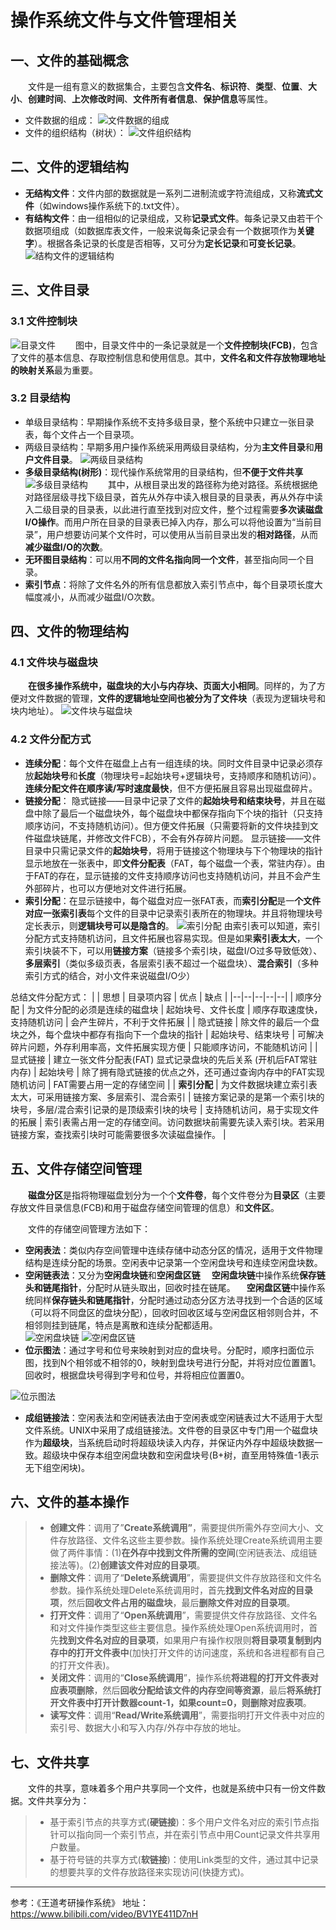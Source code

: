 # 操作系统文件与文件管理相关

## 一、文件的基础概念
&emsp;&emsp;文件是一组有意义的数据集合，主要包含**文件名**、**标识符**、**类型**、**位置**、**大小**、**创建时间**、**上次修改时间**、**文件所有者信息**、**保护信息**等属性。

 - 文件数据的组成：
 ![文件数据的组成](https://img-blog.csdnimg.cn/20210301144747130.png?x-oss-process=image/watermark,type_ZmFuZ3poZW5naGVpdGk,shadow_10,text_aHR0cHM6Ly9ibG9nLmNzZG4ubmV0L3dlaXhpbl8zODgzNjI3Mw==,size_16,color_FFFFFF,t_70#pic_center)
 - 文件的组织结构（树状）：
 ![文件组织结构](https://img-blog.csdnimg.cn/20210301145022205.png?x-oss-process=image/watermark,type_ZmFuZ3poZW5naGVpdGk,shadow_10,text_aHR0cHM6Ly9ibG9nLmNzZG4ubmV0L3dlaXhpbl8zODgzNjI3Mw==,size_16,color_FFFFFF,t_70#pic_center)
## 二、文件的逻辑结构
- **无结构文件**：文件内部的数据就是一系列二进制流或字符流组成，又称**流式文件**（如windows操作系统下的.txt文件）。
- **有结构文件**：由一组相似的记录组成，又称**记录式文件**。每条记录又由若干个数据项组成（如数据库表文件，一般来说每条记录会有一个数据项作为**关键字**）。根据各条记录的长度是否相等，又可分为**定长记录**和**可变长记录**。
![结构文件的逻辑结构](https://img-blog.csdnimg.cn/20210301152048826.png?x-oss-process=image/watermark,type_ZmFuZ3poZW5naGVpdGk,shadow_10,text_aHR0cHM6Ly9ibG9nLmNzZG4ubmV0L3dlaXhpbl8zODgzNjI3Mw==,size_16,color_FFFFFF,t_70#pic_center)
## 三、文件目录
### 3.1 文件控制块
![目录文件](https://img-blog.csdnimg.cn/20210301153726271.png?x-oss-process=image/watermark,type_ZmFuZ3poZW5naGVpdGk,shadow_10,text_aHR0cHM6Ly9ibG9nLmNzZG4ubmV0L3dlaXhpbl8zODgzNjI3Mw==,size_16,color_FFFFFF,t_70#pic_center)
&emsp;&emsp;图中，目录文件中的一条记录就是一个**文件控制块(FCB)**，包含了文件的基本信息、存取控制信息和使用信息。其中，**文件名和文件存放物理地址的映射关系**最为重要。
### 3.2 目录结构
- 单级目录结构：早期操作系统不支持多级目录，整个系统中只建立一张目录表，每个文件占一个目录项。
- 两级目录结构：早期多用户操作系统采用两级目录结构，分为**主文件目录**和**用户文件目录**。
![两级目录结构](https://img-blog.csdnimg.cn/20210301154553760.png?x-oss-process=image/watermark,type_ZmFuZ3poZW5naGVpdGk,shadow_10,text_aHR0cHM6Ly9ibG9nLmNzZG4ubmV0L3dlaXhpbl8zODgzNjI3Mw==,size_16,color_FFFFFF,t_70#pic_center)
- **多级目录结构(树形)**：现代操作系统常用的目录结构，但**不便于文件共享**
![多级目录结构](https://img-blog.csdnimg.cn/20210301154830100.png?x-oss-process=image/watermark,type_ZmFuZ3poZW5naGVpdGk,shadow_10,text_aHR0cHM6Ly9ibG9nLmNzZG4ubmV0L3dlaXhpbl8zODgzNjI3Mw==,size_16,color_FFFFFF,t_70#pic_center)
&emsp;&emsp;其中，从根目录出发的路径称为绝对路径。系统根据绝对路径层级寻找下级目录，首先从外存中读入根目录的目录表，再从外存中读入二级目录的目录表，以此进行直至找到对应文件，整个过程需要**多次读磁盘I/O操作**。而用户所在目录的目录表已掉入内存，那么可以将他设置为“当前目录”，用户想要访问某个文件时，可以使用从当前目录出发的**相对路径**，从而**减少磁盘I/O的次数**。
- **无环图目录结构**：可以用**不同的文件名指向同一个文件**，甚至指向同一个目录。
- **索引节点**：将除了文件名外的所有信息都放入索引节点中，每个目录项长度大幅度减小，从而减少磁盘I/O次数。
## 四、文件的物理结构
### 4.1 文件块与磁盘块
&emsp;&emsp;**在很多操作系统中，磁盘块的大小与内存块、页面大小相同**。同样的，为了方便对文件数据的管理，**文件的逻辑地址空间也被分为了文件块**（表现为逻辑块号和块内地址）。
![文件块与磁盘块](https://img-blog.csdnimg.cn/20210301162443166.png?x-oss-process=image/watermark,type_ZmFuZ3poZW5naGVpdGk,shadow_10,text_aHR0cHM6Ly9ibG9nLmNzZG4ubmV0L3dlaXhpbl8zODgzNjI3Mw==,size_16,color_FFFFFF,t_70#pic_center)
### 4.2 文件分配方式
- **连续分配**：每个文件在磁盘上占有一组连续的块。同时文件目录中记录必须存放**起始块号**和**长度**（物理块号=起始块号+逻辑块号，支持顺序和随机访问）。**连续分配文件在顺序读/写时速度最快**，但不方便拓展且容易出现磁盘碎片。
- **链接分配**：
隐式链接——目录中记录了文件的**起始块号和结束块号**，并且在磁盘中除了最后一个磁盘块外，每个磁盘块中都保存指向下个块的指针（只支持顺序访问，不支持随机访问）。但方便文件拓展（只需要将新的文件块挂到文件磁盘块链尾，并修改文件FCB），不会有外存碎片问题。
显示链接——文件目录中只需记录文件的**起始块号**，将用于链接这个物理块与下个物理块的指针显示地放在一张表中，即**文件分配表**（FAT，每个磁盘一个表，常驻内存）。由于FAT的存在，显示链接的文件支持顺序访问也支持随机访问，并且不会产生外部碎片，也可以方便地对文件进行拓展。
- **索引分配**：在显示链接中，每个磁盘对应一张FAT表，而**索引分配**是一**个文件对应一张索引表**每个文件的目录中记录索引表所在的物理块。并且将物理块号定长表示，则**逻辑块号可以是隐含的**。
![索引分配](https://img-blog.csdnimg.cn/20210301193310535.png?x-oss-process=image/watermark,type_ZmFuZ3poZW5naGVpdGk,shadow_10,text_aHR0cHM6Ly9ibG9nLmNzZG4ubmV0L3dlaXhpbl8zODgzNjI3Mw==,size_16,color_FFFFFF,t_70#pic_center=400x300)
由索引表可以知道，索引分配方式支持随机访问，且文件拓展也容易实现。但是如果**索引表太大**，一个索引块装不下，可以用**链接方案**（链接多个索引块，磁盘I/O过多导致低效）、**多层索引**（类似多级页表，各层索引表不超过一个磁盘块）、**混合索引**（多种索引方式的结合，对小文件来说磁盘I/O少）

总结文件分配方式：
|  | 思想 | 目录项内容 | 优点 | 缺点 |
|--|--|--|--|--|
| 顺序分配 | 为文件分配的必须是连续的磁盘块 | 起始块号、文件长度 | 顺序存取速度快，支持随机访问 | 会产生碎片，不利于文件拓展 |
| 隐式链接 | 除文件的最后一个盘块之外，每个盘块中都存有指向下一个盘块的指针 | 起始块号、结束块号 | 可解决碎片问题，外存利用率高，文件拓展实现方便 | 只能顺序访问，不能随机访问 |
| 显式链接 | 建立一张文件分配表(FAT) 显式记录盘块的先后关系 (开机后FAT常驻内存) | 起始块号 | 除了拥有隐式链接的优点之外，还可通过查询内存中的FAT实现随机访问 | FAT需要占用一定的存储空间 |
| **索引分配** | 为文件数据块建立索引表太大，可采用链接方案、多层索引、混合索引 | 链接方案记录的是第一个索引块的块号，多层/混合索引记录的是顶级索引块的块号 | 支持随机访问，易于实现文件的拓展 | 索引表需占用一定的存储空间。访问数据块前需要先读入索引块。若采用链接方案，查找索引块时可能需要很多次读磁盘操作。 |
## 五、文件存储空间管理
&emsp;&emsp;**磁盘分区**是指将物理磁盘划分为一个个**文件卷**，每个文件卷分为**目录区**（主要存放文件目录信息(FCB)和用于磁盘存储空间管理的信息）和**文件区**。

&emsp;&emsp;文件的存储空间管理方法如下：
- **空闲表法**：类似内存空间管理中连续存储中动态分区的情况，适用于文件物理结构是连续分配的场景。空闲表中记录第一个空闲盘块号和连续空闲盘块数。
- **空闲链表法**：又分为**空闲盘块链**和**空闲盘区链**
&emsp;**空闲盘块链**中操作系统**保存链头和链尾指针**，分配时从链头取出，回收时挂在链尾。
&emsp;**空闲盘区链**中操作系统同样**保存链头和链尾指针**，分配时通过动态分区方法寻找到一个合适的区域（可以将不同盘区的盘块分配），回收时回收区域与空闲盘区相邻则合并，不相邻则挂到链尾，特点是离散和连续分配都适用。\
![空闲盘块链](https://img-blog.csdnimg.cn/20210301204927108.png?x-oss-process=image/watermark,type_ZmFuZ3poZW5naGVpdGk,shadow_10,text_aHR0cHM6Ly9ibG9nLmNzZG4ubmV0L3dlaXhpbl8zODgzNjI3Mw==,size_16,color_FFFFFF,t_70=250x300) 
![空闲盘区链](https://img-blog.csdnimg.cn/2021030120492784.png?x-oss-process=image/watermark,type_ZmFuZ3poZW5naGVpdGk,shadow_10,text_aHR0cHM6Ly9ibG9nLmNzZG4ubmV0L3dlaXhpbl8zODgzNjI3Mw==,size_16,color_FFFFFF,t_70=350x300)
- **位示图法**：通过字号和位号来映射到对应的盘块号。分配时，顺序扫面位示图，找到N个相邻或不相邻的0，映射到盘块号进行分配，并将对应位置置1。回收时，根据盘块号得到字号和位号，并将相应位置置0。

![位示图法](https://img-blog.csdnimg.cn/20210301210351210.png?x-oss-process=image/watermark,type_ZmFuZ3poZW5naGVpdGk,shadow_10,text_aHR0cHM6Ly9ibG9nLmNzZG4ubmV0L3dlaXhpbl8zODgzNjI3Mw==,size_16,color_FFFFFF,t_70#pic_center)
- **成组链接法**：空闲表法和空闲链表法由于空闲表或空闲链表过大不适用于大型文件系统。UNIX中采用了成组链接法。文件卷的目录区中专门用一个磁盘块作为**超级块**，当系统启动时将超级块读入内存，并保证内外存中超级块数据一致。超级块中保存本组空闲盘块数和空闲盘块号(B+树，直至用特殊值-1表示无下组空闲块)。

## 六、文件的基本操作
> - **创建文件**：调用了”**Create系统调用”**，需要提供所需外存空间大小、文件存放路径、文件名这些主要参数。操作系统处理Create系统调用主要做了两件事情：(1)**在外存中找到文件所需的空间**(空闲链表法、成组链接法等)。(2)**创建该文件对应的目录项**。
> -  **删除文件**：调用了“**Delete系统调用**”，需要提供文件存放路径和文件名参数。操作系统处理Delete系统调用时，首先**找到文件名对应的目录项**，然后**回收文件占用的磁盘块**，最后**删除文件对应的目录项**。
> - **打开文件**：调用了“**Open系统调用**”，需要提供文件存放路径、文件名和对文件操作类型这些主要信息。操作系统处理Open系统调用时，首先**找到文件名对应的目录项**，如果用户有操作权限则**将目录项复制到内存中的打开文件表中**(加快打开文件的访问速度，系统和各进程都有自己的打开文件表)。
>  - **关闭文件**：调用的“**Close系统调用**”，操作系统**将进程的打开文件表对应表项删除**，然后**回收分配给该文件的内存空间等资源**，最后**将系统打开文件表中打开计数器count-1，如果count=0，则删除对应表项**。
>  - **读写文件**：调用“**Read/Write系统调用**”，需要指明打开文件表中对应的索引号、数据大小和写入内存/外存中存放的地址。
## 七、文件共享
&emsp;&emsp;文件的共享，意味着多个用户共享同一个文件，也就是系统中只有一份文件数据。文件共享分为：
> - 基于索引节点的共享方式(**硬链接**)：多个用户文件名对应的索引节点指针可以指向同一个索引节点，并在索引节点中用Count记录文件共享用户数量。
> - 基于符号链的共享方式(**软链接**)：使用Link类型的文件，通过其中记录的想要共享的文件存放路径来实现访问(快捷方式)。

------
参考：《王道考研操作系统》
地址：https://www.bilibili.com/video/BV1YE411D7nH
